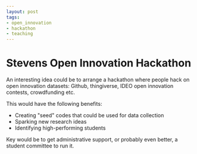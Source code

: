 ```yaml
---
layout: post
tags:
- open_innovation
- hackathon
- teaching
---
```

# Stevens Open Innovation Hackathon
An interesting idea could be to arrange a hackathon where people hack on open innovation datasets: Github, thingiverse, IDEO open innovation contests, crowdfunding etc.

This would have the following benefits:
* Creating "seed" codes that could be used for data collection
* Sparking new research ideas
* Identifying high-performing students

Key would be to get administrative support, or probably even better, a student committee to run it.

